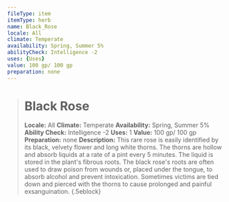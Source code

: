 ```yaml
---
fileType: item
itemType: herb
name: Black_Rose
locale: All
climate: Temperate
availability: Spring, Summer 5%
abilityCheck: Intelligence -2
uses: {Uses}
value: 100 gp/ 100 gp
preparation: none
---
```

>#  Black Rose
>
> **Locale:** All
> **Climate:** Temperate
> **Availability:** Spring, Summer 5%
> **Ability Check:** Intelligence -2
> **Uses:** 1
> **Value:** 100 gp/ 100 gp
> **Preparation:** none
> **Description:** This rare rose is easily identified by its black, velvety flower and long white thorns. The thorns are hollow and absorb liquids at a rate of a pint every 5 minutes. The liquid is stored in the plant's fibrous roots. The black rose's roots are often used to draw poison from wounds or, placed under the tongue, to absorb alcohol and prevent intoxication. Sometimes victims are tied down and pierced with the thorns to cause prolonged and painful exsanguination.
{.5eblock}

